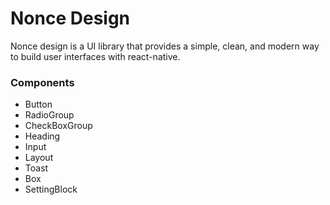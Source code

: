 # Nonce Design

Nonce design is a UI library that provides a simple, clean, and modern way to build user interfaces with react-native.

### Components

- Button
- RadioGroup
- CheckBoxGroup
- Heading
- Input
- Layout
- Toast
- Box
- SettingBlock
